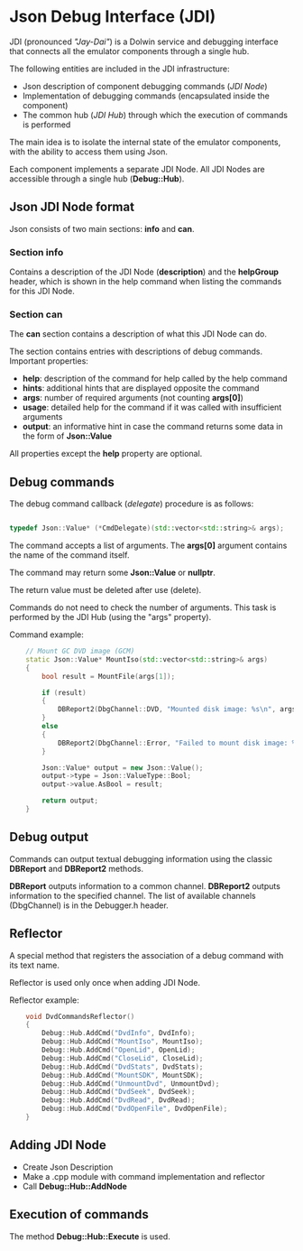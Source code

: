 # Json Debug Interface (JDI)

JDI (pronounced _"Jay-Dai"_) is a Dolwin service and debugging interface that connects all the emulator components through a single hub.

The following entities are included in the JDI infrastructure:
- Json description of component debugging commands (_JDI Node_)
- Implementation of debugging commands (encapsulated inside the component)
- The common hub (_JDI Hub_) through which the execution of commands is performed

The main idea is to isolate the internal state of the emulator components, with the ability to access them using Json.

Each component implements a separate JDI Node. All JDI Nodes are accessible through a single hub (**Debug::Hub**).

## Json JDI Node format

Json consists of two main sections: **info** and **can**.

### Section info

Contains a description of the JDI Node (**description**) and the **helpGroup** header, which is shown in the help command when listing the commands for this JDI Node.

### Section can

The **can** section contains a description of what this JDI Node can do.

The section contains entries with descriptions of debug commands. Important properties:
- **help**: description of the command for help called by the help command
- **hints**: additional hints that are displayed opposite the command
- **args**: number of required arguments (not counting **args[0]**)
- **usage**: detailed help for the command if it was called with insufficient arguments
- **output**: an informative hint in case the command returns some data in the form of **Json::Value**

All properties except the **help** property are optional.

## Debug commands

The debug command callback (_delegate_) procedure is as follows:

```c++

typedef Json::Value* (*CmdDelegate)(std::vector<std::string>& args);

```

The command accepts a list of arguments. The **args[0]** argument contains the name of the command itself.

The command may return some **Json::Value** or **nullptr**.

The return value must be deleted after use (delete).

Commands do not need to check the number of arguments. This task is performed by the JDI Hub (using the "args" property).

Command example:

```c++
	// Mount GC DVD image (GCM)
	static Json::Value* MountIso(std::vector<std::string>& args)
	{
		bool result = MountFile(args[1]);

		if (result)
		{
			DBReport2(DbgChannel::DVD, "Mounted disk image: %s\n", args[1].c_str());
		}
		else
		{
			DBReport2(DbgChannel::Error, "Failed to mount disk image: %s\n", args[1].c_str());
		}

		Json::Value* output = new Json::Value();
		output->type = Json::ValueType::Bool;
		output->value.AsBool = result;

		return output;
	}
```

## Debug output

Commands can output textual debugging information using the classic **DBReport** and **DBReport2** methods.

**DBReport** outputs information to a common channel. **DBReport2** outputs information to the specified channel. The list of available channels (DbgChannel) is in the Debugger.h header.

## Reflector

A special method that registers the association of a debug command with its text name.

Reflector is used only once when adding JDI Node.

Reflector example:

```c++
	void DvdCommandsReflector()
	{
		Debug::Hub.AddCmd("DvdInfo", DvdInfo);
		Debug::Hub.AddCmd("MountIso", MountIso);
		Debug::Hub.AddCmd("OpenLid", OpenLid);
		Debug::Hub.AddCmd("CloseLid", CloseLid);
		Debug::Hub.AddCmd("DvdStats", DvdStats);
		Debug::Hub.AddCmd("MountSDK", MountSDK);
		Debug::Hub.AddCmd("UnmountDvd", UnmountDvd);
		Debug::Hub.AddCmd("DvdSeek", DvdSeek);
		Debug::Hub.AddCmd("DvdRead", DvdRead);
		Debug::Hub.AddCmd("DvdOpenFile", DvdOpenFile);
	}
```

## Adding JDI Node

- Create Json Description
- Make a .cpp module with command implementation and reflector
- Call **Debug::Hub::AddNode**

## Execution of commands

The method **Debug::Hub::Execute** is used.
